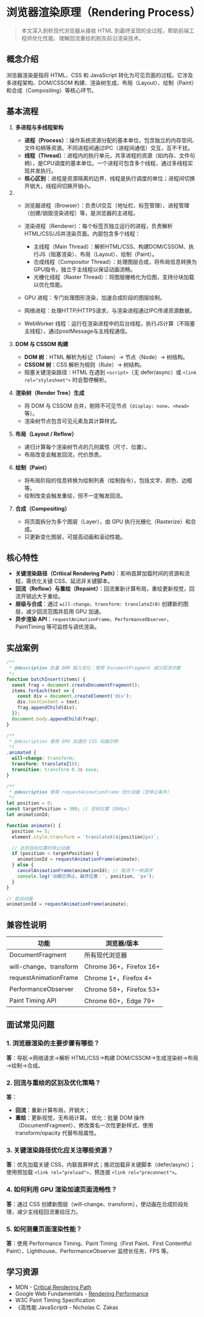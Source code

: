 # 浏览器渲染原理（Rendering Process）

> 本文深入剖析现代浏览器从接收 HTML 到最终呈现的全过程，帮助前端工程师优化性能、理解回流重绘机制及前沿渲染技术。

## 概念介绍

浏览器渲染是指将 HTML、CSS 和 JavaScript 转化为可见页面的过程。它涉及多进程架构、DOM/CSSOM 构建、渲染树生成、布局（Layout）、绘制（Paint）和合成（Compositing）等核心环节。

## 基本流程

1. **多进程与多线程架构**

   - **进程（Process）**：操作系统资源分配的基本单位，包含独立的内存空间、文件句柄等资源。不同进程间通过IPC（进程间通信）交互，互不干扰。
   - **线程（Thread）**：进程内的执行单元，共享进程的资源（如内存、文件句柄），是CPU调度的基本单位。一个进程可包含多个线程，通过多线程实现并发执行。
   - **核心区别**：进程是资源隔离的边界，线程是执行调度的单位；进程间切换开销大，线程间切换开销小。
2. - 浏览器进程（Browser）：负责UI交互（地址栏、标签管理）、进程管理（创建/销毁渲染进程）等，是浏览器的主进程。
   - 渲染进程（Renderer）：每个标签页独立运行的进程，负责解析HTML/CSS/JS并渲染页面。内部包含多个线程：

     - 主线程（Main Thread）：解析HTML/CSS、构建DOM/CSSOM、执行JS（阻塞渲染）、布局（Layout）、绘制（Paint）。
     - 合成线程（Compositor Thread）：处理图层合成，将布局信息转换为GPU指令，独立于主线程以保证动画流畅。
     - 光栅化线程（Raster Thread）：将图层栅格化为位图，支持分块加载以优化性能。
   - GPU 进程：专门处理图形渲染，加速合成阶段的图层绘制。
   - 网络进程：处理HTTP/HTTPS请求，与渲染进程通过IPC传递资源数据。
   - WebWorker 线程：运行在渲染进程中的后台线程，执行JS计算（不阻塞主线程），通过postMessage与主线程通信。
3. **DOM 与 CSSOM 构建**

   - **DOM 树**：HTML 解析为标记（Token）→ 节点（Node）→ 树结构。
   - **CSSOM 树**：CSS 解析为规则（Rule）→ 树结构。
   - 阻塞关键渲染路径：HTML 在遇到 `<script>`（无 defer/async）或 `<link rel="stylesheet">` 时会暂停解析。
4. **渲染树（Render Tree）生成**

   - 将 DOM 与 CSSOM 合并，剔除不可见节点（`display: none`、`<head>` 等）。
   - 渲染树节点包含可见元素及其计算样式。
5. **布局（Layout / Reflow）**

   - 递归计算每个渲染树节点的几何属性（尺寸、位置）。
   - 布局改变会触发回流，代价昂贵。
6. **绘制（Paint）**

   - 将布局阶段的信息转换为绘制列表（绘制指令），包括文字、颜色、边框等。
   - 绘制改变会触发重绘，但不一定触发回流。
7. **合成（Compositing）**

   - 将页面拆分为多个图层（Layer），由 GPU 执行光栅化（Rasterize）和合成。
   - 只更新变化图层，可提高动画和滚动性能。

## 核心特性

- **关键渲染路径（Critical Rendering Path）**：影响首屏加载时间的资源和流程，需优化关键 CSS、延迟非关键脚本。
- **回流（Reflow）与重绘（Repaint）**：回流重新计算布局，重绘更新视觉，回流开销远大于重绘。
- **层级与合成**：通过 `will-change`、`transform: translateZ(0)` 创建新的图层，减少回流范围并启用 GPU 加速。
- **异步渲染 API**：`requestAnimationFrame`、`PerformanceObserver`、PaintTiming 等可监控与调优渲染。

## 实战案例

```javascript
/**
 * @description 批量 DOM 插入优化：使用 DocumentFragment 减少回流次数
 */
function batchInsert(items) {
  const frag = document.createDocumentFragment();
  items.forEach(text => {
    const div = document.createElement('div');
    div.textContent = text;
    frag.appendChild(div);
  });
  document.body.appendChild(frag);
}
```

```css
/**
 * @description 使用 GPU 加速的 CSS 动画示例
 */
.animated {
  will-change: transform;
  transform: translateZ(0);
  transition: transform 0.3s ease;
}
```

```javascript
/**
 * @description 使用 requestAnimationFrame 优化动画（含停止条件）
 */
let position = 0;
const targetPosition = 300; // 目标位置（300px）
let animationId;

function animate() {
  position += 5;
  element.style.transform = `translateX(${position}px)`;

  // 达到目标位置时停止动画
  if (position < targetPosition) {
    animationId = requestAnimationFrame(animate);
  } else {
    cancelAnimationFrame(animationId); // 取消下一帧请求
    console.log('动画已停止，最终位置：', position, 'px');
  }
}

// 启动动画
animationId = requestAnimationFrame(animate);
```


## 兼容性说明


| 功能                   | 浏览器/版本             |
| ---------------------- | ----------------------- |
| DocumentFragment       | 所有现代浏览器          |
| will-change、transform | Chrome 36+，Firefox 16+ |
| requestAnimationFrame  | Chrome 1+，Firefox 4+   |
| PerformanceObserver    | Chrome 58+，Firefox 53+ |
| Paint Timing API       | Chrome 60+，Edge 79+    |

## 面试常见问题

### 1. 浏览器渲染的主要步骤有哪些？

**答**：导航→网络请求→解析 HTML/CSS→构建 DOM/CSSOM→生成渲染树→布局→绘制→合成。

### 2. 回流与重绘的区别及优化策略？

**答**：

- **回流**：重新计算布局，开销大；
- **重绘**：更新视觉，无布局计算。
  优化：批量 DOM 操作（DocumentFragment）、修改类名一次性更新样式、使用 transform/opacity 代替布局属性。

### 3. 关键渲染路径优化应关注哪些资源？

**答**：优先加载关键 CSS，内联首屏样式；推迟加载非关键脚本（defer/async）；使用预加载 `<link rel="preload">`、预连接 `<link rel="preconnect">`。

### 4. 如何利用 GPU 渲染加速页面流畅性？

**答**：通过 CSS 创建新图层（will-change、transform），使动画在合成阶段处理，减少主线程回流重绘压力。

### 5. 如何测量页面渲染性能？

**答**：使用 Performance Timing、Paint Timing（First Paint、First Contentful Paint）、Lighthouse、PerformanceObserver 监控长任务、FPS 等。

## 学习资源

- MDN - [Critical Rendering Path](https://developer.mozilla.org/zh-CN/docs/Web/Performance/Critical_rendering_path)
- Google Web Fundamentals - [Rendering Performance](https://developers.google.com/web/fundamentals/performance/rendering)
- W3C Paint Timing Specification
- 《高性能 JavaScript》 - Nicholas C. Zakas
